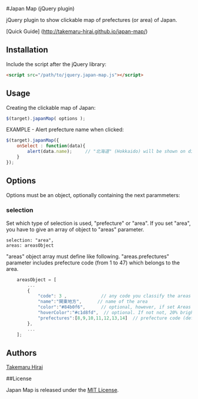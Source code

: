 #Japan Map (jQuery plugin)

jQuery plugin to show clickable map of prefectures (or area) of Japan.

[Quick Guide] (http://takemaru-hirai.github.io/japan-map/)

## Installation

Include the script after the jQuery library:

```html
<script src="/path/to/jquery.japan-map.js"></script>
```

## Usage

Creating the clickable map of Japan:

```javascript
$(target).japanMap( options );
```

EXAMPLE - Alert prefecture name when clicked:

```javascript
$(target).japanMap({
    onSelect : function(data){
        alert(data.name);     // "北海道" (Hokkaido) will be shown on dialog when you click Hokkaido Island.
    }
});
```

## Options

Options must be an object, optionally containing the next parammeters:

### selection

Set which type of selection is used, "prefecture" or "area". If you set "area", you have to give an array of object to 
"areas" parameter.

    selection: "area",
    areas: areasObject
    
"areas" object array must define like following. "areas.prefectures" parameter includes prefecture code (from 1 to 47) which belongs to the area.

```javascript
    areasObject = [
        ...
        {
            "code": 3 ,             // any code you classify the areas
            "name":"関東地方",      // name of the area
            "color":"#84b0f6",      // optional, however, if set Areas can be classified by different colors.
            "hoverColor":"#c1d8fd",  // optional. If not not, 20% brightened when the area hovered.
            "prefectures":[8,9,10,11,12,13,14]  // prefecture code (defined by government of Japan) belongs to the area
        },
        ...
    ];
```    

## Authors

[Takemaru Hirai](https://github.com/takemaru-hirai)

##License

Japan Map is released under the [MIT License](http://opensource.org/licenses/MIT).
